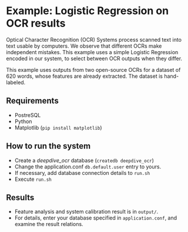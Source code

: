 Example: Logistic Regression on OCR results
====

Optical Character Recognition (OCR) Systems process scanned text into
text usable by computers. We observe that different OCRs make
independent mistakes. This example uses a simple Logistic Regression
encoded in our system, to select between OCR outputs when they differ.

This example uses outputs from two open-source OCRs for a dataset of 620
words, whose features are already extracted. The dataset is hand-
labeled.

Requirements
----

- PostreSQL
- Python
- Matplotlib (`pip install matplotlib`)

How to run the system
----

- Create a *deepdive_ocr* database (`createdb deepdive_ocr`)
- Change the application.conf `db.default.user` entry to yours.
- If necessary, add database connection details to `run.sh`
- Execute `run.sh`

Results
----

- Feature analysis and system calibration result is in `output/`.
- For details, enter your database specified in `application.conf`,
  and examine the result relations.
